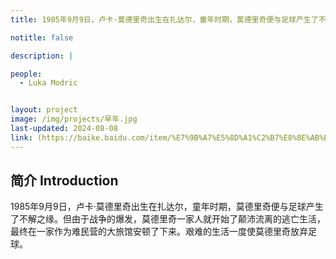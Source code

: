 ```yaml
---
title: 1985年9月9日，卢卡·莫德里奇出生在扎达尔，童年时期，莫德里奇便与足球产生了不解之缘。但由于战争的爆发，莫德里奇一家人就开始了颠沛流离的逃亡生活，最终在一家作为难民营的大旅馆安顿了下来。艰难的生活一度使莫德里奇放弃足球。

notitle: false

description: |

people:
  - Luka Modric


layout: project
image: /img/projects/早年.jpg
last-updated: 2024-08-08
link: (https://baike.baidu.com/item/%E7%9B%A7%E5%8D%A1%C2%B7%E8%8E%AB%E5%BE%B7%E9%87%8C%E5%A5%87/3311744)
---
```


## 简介 Introduction
1985年9月9日，卢卡·莫德里奇出生在扎达尔，童年时期，莫德里奇便与足球产生了不解之缘。但由于战争的爆发，莫德里奇一家人就开始了颠沛流离的逃亡生活，最终在一家作为难民营的大旅馆安顿了下来。艰难的生活一度使莫德里奇放弃足球。
